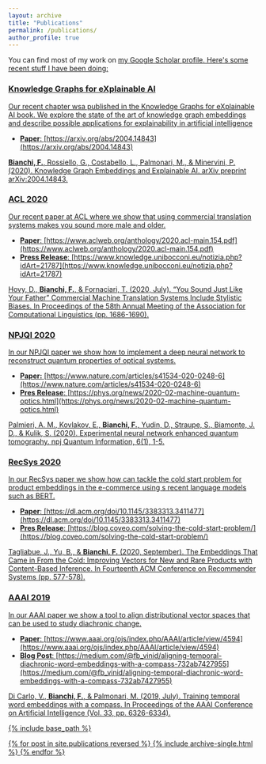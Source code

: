 ```yaml
---
layout: archive
title: "Publications"
permalink: /publications/
author_profile: true
---
```


You can find most of my work on <u><a href="https://scholar.google.com/citations?user=1okGjb8AAAAJ&hl=it">my Google Scholar profile</a>. Here's some recent
stuff I have been doing:


### Knowledge Graphs for eXplainable AI 

Our recent chapter wsa published in the Knowledge Graphs for eXplainable AI book. We explore the state of the art of knowledge graph embeddings and describe
possible applications for explainability in artificial intelligence 

+ **Paper**: [https://arxiv.org/abs/2004.14843](https://arxiv.org/abs/2004.14843)

**Bianchi, F.**, Rossiello, G., Costabello, L., Palmonari, M., & Minervini, P. (2020). Knowledge Graph Embeddings and Explainable AI. arXiv preprint arXiv:2004.14843.

### ACL 2020

Our recent paper at ACL where we show that using commercial translation systems makes you sound more male and older.

+ **Paper**: [https://www.aclweb.org/anthology/2020.acl-main.154.pdf](https://www.aclweb.org/anthology/2020.acl-main.154.pdf)
+ **Press Release**: [https://www.knowledge.unibocconi.eu/notizia.php?idArt=21787](https://www.knowledge.unibocconi.eu/notizia.php?idArt=21787)

Hovy, D., **Bianchi, F.**, & Fornaciari, T. (2020, July). “You Sound Just Like Your Father” Commercial Machine Translation Systems Include Stylistic Biases. In Proceedings of the 58th Annual Meeting of the Association for Computational Linguistics (pp. 1686-1690).

### NPJQI 2020

In our NPJQI paper we show how to implement a deep neural network to reconstruct quantum properties of optical systems.

+ **Paper:** [https://www.nature.com/articles/s41534-020-0248-6](https://www.nature.com/articles/s41534-020-0248-6)
+ **Pres Release**: [https://phys.org/news/2020-02-machine-quantum-optics.html](https://phys.org/news/2020-02-machine-quantum-optics.html)

Palmieri, A. M., Kovlakov, E., **Bianchi, F.**, Yudin, D., Straupe, S., Biamonte, J. D., & Kulik, S. (2020). 
Experimental neural network enhanced quantum tomography. npj Quantum Information, 6(1), 1-5.

### RecSys 2020

In our RecSys paper we show how can tackle the cold start problem for product embeddings in the e-commerce using s recent language models such as BERT.

+ **Paper**: [https://dl.acm.org/doi/10.1145/3383313.3411477](https://dl.acm.org/doi/10.1145/3383313.3411477)
+ **Pres Release**: [https://blog.coveo.com/solving-the-cold-start-problem/](https://blog.coveo.com/solving-the-cold-start-problem/)

Tagliabue, J., Yu, B., & **Bianchi, F.** (2020, September). The Embeddings That Came in From the Cold: Improving Vectors for New and Rare Products with Content-Based Inference. In Fourteenth ACM Conference on Recommender Systems (pp. 577-578).

### AAAI 2019

In our AAAI paper we show a tool to align distributional vector spaces that can be used to study diachronic change.

+ **Paper**: [https://www.aaai.org/ojs/index.php/AAAI/article/view/4594](https://www.aaai.org/ojs/index.php/AAAI/article/view/4594)
+ **Blog Post**: [https://medium.com/@fb_vinid/aligning-temporal-diachronic-word-embeddings-with-a-compass-732ab7427955](https://medium.com/@fb_vinid/aligning-temporal-diachronic-word-embeddings-with-a-compass-732ab7427955)

Di Carlo, V., **Bianchi, F.**, & Palmonari, M. (2019, July). Training temporal word embeddings with a compass. 
In Proceedings of the AAAI Conference on Artificial Intelligence (Vol. 33, pp. 6326-6334).



{% include base_path %}

{% for post in site.publications reversed %}
  {% include archive-single.html %}
{% endfor %}
